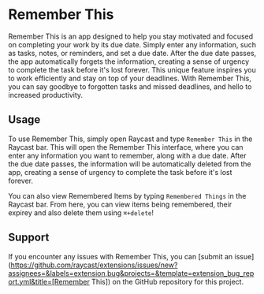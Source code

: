 # Remember This

Remember This is an app designed to help you stay motivated and focused on completing your work by its due date. Simply enter any information, such as tasks, notes, or reminders, and set a due date. After the due date passes, the app automatically forgets the information, creating a sense of urgency to complete the task before it's lost forever. This unique feature inspires you to work efficiently and stay on top of your deadlines. With Remember This, you can say goodbye to forgotten tasks and missed deadlines, and hello to increased productivity.

## Usage

To use Remember This, simply open Raycast and type `Remember This` in the Raycast bar. This will open the Remember This interface, where you can enter any information you want to remember, along with a due date. After the due date passes, the information will be automatically deleted from the app, creating a sense of urgency to complete the task before it's lost forever.

You can also view Remembered Items by typing `Remembered Things` in the Raycast bar. From here, you can view items being remembered, their expirey and also delete them using `⌘+delete`!

## Support

If you encounter any issues with Remember This, you can [submit an issue](https://github.com/raycast/extensions/issues/new?assignees=&labels=extension,bug&projects=&template=extension_bug_report.yml&title=[Remember This]) on the GitHub repository for this project.

